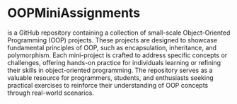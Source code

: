 <h1>OOPMiniAssignments</h1> is a GitHub repository containing a collection of small-scale Object-Oriented Programming (OOP) projects. These projects are designed to showcase 
fundamental principles of OOP, such as encapsulation, inheritance, and polymorphism. Each mini-project is crafted to address specific concepts or challenges, offering hands-on
practice for individuals learning or refining their skills in object-oriented programming. The repository serves as a valuable resource for programmers, students, and enthusiasts 
seeking practical exercises to reinforce their understanding of OOP concepts through real-world scenarios.
